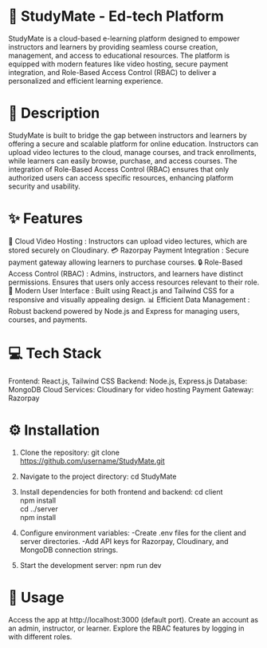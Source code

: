 # 🌟 StudyMate - Ed-tech Platform
StudyMate is a cloud-based e-learning platform designed to empower instructors and learners by providing seamless course creation, management, and access to educational resources. The platform is equipped with modern features like video hosting, secure payment integration, and Role-Based Access Control (RBAC) to deliver a personalized and efficient learning experience.

# 📝 Description
StudyMate is built to bridge the gap between instructors and learners by offering a secure and scalable platform for online education. Instructors can upload video lectures to the cloud, manage courses, and track enrollments, while learners can easily browse, purchase, and access courses. The integration of Role-Based Access Control (RBAC) ensures that only authorized users can access specific resources, enhancing platform security and usability.

# ✨ Features
🎥 Cloud Video Hosting : Instructors can upload video lectures, which are stored securely on Cloudinary.
💳 Razorpay Payment Integration : Secure payment gateway allowing learners to purchase courses.
🔒 Role-Based Access Control (RBAC) : Admins, instructors, and learners have distinct permissions. Ensures that users only access resources relevant to their role.
🎨 Modern User Interface : Built using React.js and Tailwind CSS for a responsive and visually appealing design.
📊 Efficient Data Management : Robust backend powered by Node.js and Express for managing users, courses, and payments.

# 💻 Tech Stack
Frontend: React.js, Tailwind CSS
Backend: Node.js, Express.js
Database: MongoDB
Cloud Services: Cloudinary for video hosting
Payment Gateway: Razorpay

# ⚙️ Installation

1. Clone the repository:
git clone https://github.com/username/StudyMate.git  

2. Navigate to the project directory:
cd StudyMate  

3. Install dependencies for both frontend and backend:
cd client  
npm install  
cd ../server  
npm install

4. Configure environment variables:
-Create .env files for the client and server directories.
-Add API keys for Razorpay, Cloudinary, and MongoDB connection strings.

5. Start the development server:
npm run dev

# 🚀 Usage
Access the app at http://localhost:3000 (default port).
Create an account as an admin, instructor, or learner.
Explore the RBAC features by logging in with different roles.
